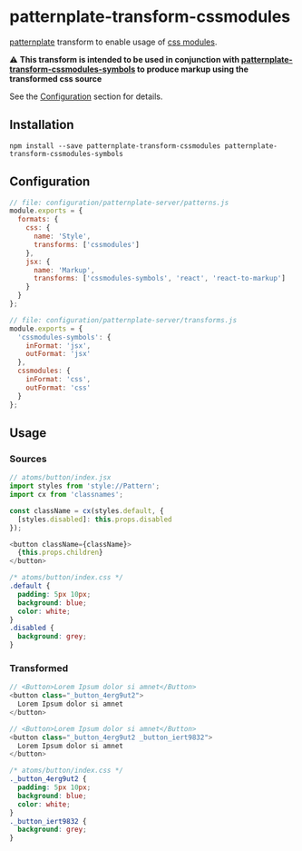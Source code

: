 # patternplate-transform-cssmodules

[patternplate](/sinnerschrader/patternplate)
transform to enable usage of
[css modules](https://github.com/css-modules/css-modules).

:warning: **This transform is intended to be used in conjunction with
 [patternplate-transform-cssmodules-symbols](https://github.com/nerdlabs/patternplate-transform-cssmodules-symbols)
 to produce markup using the transformed css source**

See the [Configuration](#configuration) section for details.

## Installation

```shell
npm install --save patternplate-transform-cssmodules patternplate-transform-cssmodules-symbols
```

## Configuration

```javascript
// file: configuration/patternplate-server/patterns.js
module.exports = {
  formats: {
    css: {
      name: 'Style',
      transforms: ['cssmodules']
    },
    jsx: {
      name: 'Markup',
      transforms: ['cssmodules-symbols', 'react', 'react-to-markup']
    }
  }
};
```

```javascript
// file: configuration/patternplate-server/transforms.js
module.exports = {
  'cssmodules-symbols': {
    inFormat: 'jsx',
    outFormat: 'jsx'
  },
  cssmodules: {
    inFormat: 'css',
    outFormat: 'css'
  }
};
```

## Usage

### Sources

```javascript
// atoms/button/index.jsx
import styles from 'style://Pattern';
import cx from 'classnames';

const className = cx(styles.default, {
  [styles.disabled]: this.props.disabled
});

<button className={className}>
  {this.props.children}
</button>
```

```css
/* atoms/button/index.css */
.default {
  padding: 5px 10px;
  background: blue;
  color: white;
}
.disabled {
  background: grey;
}
```

### Transformed

```javascript
// <Button>Lorem Ipsum dolor si amnet</Button>
<button class="_button_4erg9ut2">
  Lorem Ipsum dolor si amnet
</button>

// <Button>Lorem Ipsum dolor si amnet</Button>
<button class="_button_4erg9ut2 _button_iert9832">
  Lorem Ipsum dolor si amnet
</button>
```

```css
/* atoms/button/index.css */
._button_4erg9ut2 {
  padding: 5px 10px;
  background: blue;
  color: white;
}
._button_iert9832 {
  background: grey;
}
```
